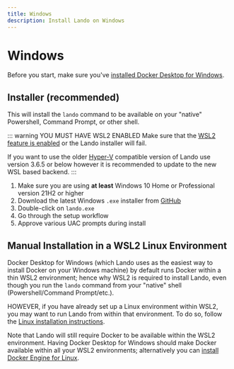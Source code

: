 ```yaml
---
title: Windows
description: Install Lando on Windows
---
```


# Windows

Before you start, make sure you've [installed Docker Desktop for Windows](https://docs.docker.com/desktop/install/windows-install/).

## Installer (recommended)

This will install the `lando` command to be available on your "native" Powershell, Command Prompt, or other shell.

::: warning YOU MUST HAVE WSL2 ENABLED
Make sure that the [WSL2 feature is enabled](https://learn.microsoft.com/en-us/windows/wsl/install) or the Lando installer will fail.

If you want to use the older [Hyper-V](https://learn.microsoft.com/en-us/virtualization/hyper-v-on-windows/quick-start/enable-hyper-v) compatible version of Lando use version 3.6.5 or below however it is recommended to update to the new WSL based backend.
:::

1.  Make sure you are using **at least** Windows 10 Home or Professional version 21H2 or higher
2.  Download the latest Windows `.exe` installer from [GitHub](https://github.com/lando/lando/releases)
3.  Double-click on `lando.exe`
4.  Go through the setup workflow
5.  Approve various UAC prompts during install

## Manual Installation in a WSL2 Linux Environment

Docker Desktop for Windows (which Lando uses as the easiest way to install Docker on your Windows machine) by default runs Docker within a thin WSL2 environment; hence why WSL2 is required to install Lando, even though you run the `lando` command from your "native" shell (Powershell/Command Prompt/etc.).

HOWEVER, if you have already set up a Linux environment within WSL2, you may want to run Lando from within that environment. To do so, follow the [Linux installation instructions](./linux.md).

Note that Lando will still require Docker to be available within the WSL2 environment. Having Docker Desktop for Windows should make Docker available within all your WSL2 environments; alternatively you can [install Docker Engine for Linux](https://docs.docker.com/engine/install/).
